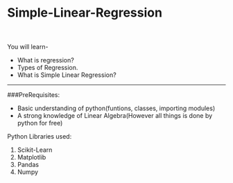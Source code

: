 # Simple-Linear-Regression<br><br>
You will learn-
- What is regression?
- Types of Regression.
- What is Simple Linear Regression?<br>
***
###PreRequisites:<br>
- Basic understanding of python(funtions, classes, importing modules)
- A strong knowledge of Linear Algebra(However all things is done by python for free)

Python Libraries used:
1. Scikit-Learn
2. Matplotlib
3. Pandas
4. Numpy
